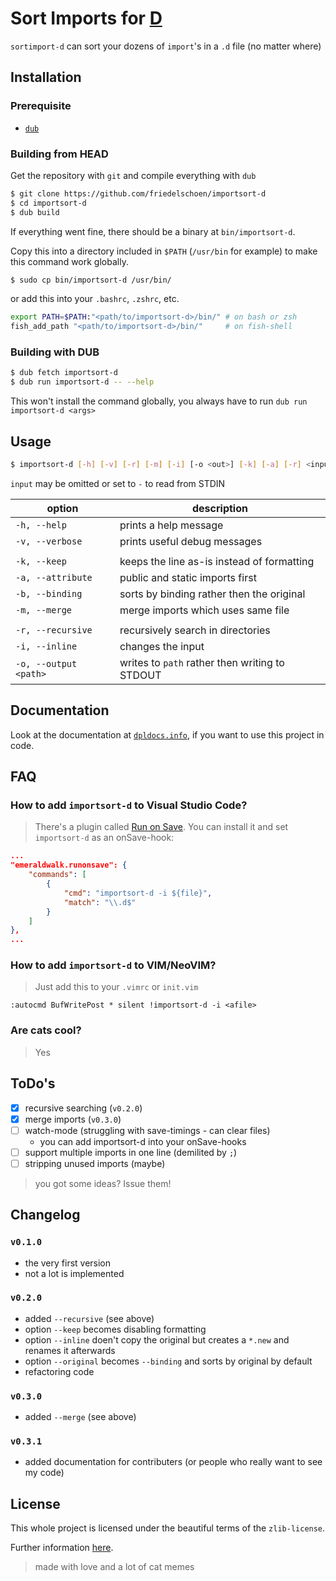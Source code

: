 # Sort Imports for [D](https://dlang.org/)

`sortimport-d` can sort your dozens of `import`'s in a `.d` file (no matter where)

## Installation

### Prerequisite

- [`dub`](https://dub.pm/)

### Building from HEAD

Get the repository with `git` and compile everything with `dub`
```bash
$ git clone https://github.com/friedelschoen/importsort-d
$ cd importsort-d
$ dub build
```

If everything went fine, there should be a binary at `bin/importsort-d`.

Copy this into a directory included in `$PATH` (`/usr/bin` for example) to make this command work globally.

```bash
$ sudo cp bin/importsort-d /usr/bin/
```

or add this into your `.bashrc`, `.zshrc`, etc.
```bash
export PATH=$PATH:"<path/to/importsort-d>/bin/" # on bash or zsh
fish_add_path "<path/to/importsort-d>/bin/"     # on fish-shell
```

### Building with DUB

```bash
$ dub fetch importsort-d
$ dub run importsort-d -- --help
```

This won't install the command globally, you always have to run `dub run importsort-d <args>`

## Usage

```bash
$ importsort-d [-h] [-v] [-r] [-m] [-i] [-o <out>] [-k] [-a] [-r] <input...>
```
`input` may be omitted or set to `-` to read from STDIN

| option                | description                                    |
| --------------------- | ---------------------------------------------- |
| `-h, --help`          | prints a help message                          |
| `-v, --verbose`       | prints useful debug messages                   |
|                       |                                                |
| `-k, --keep`          | keeps the line as-is instead of formatting     |
| `-a, --attribute`     | public and static imports first                |
| `-b, --binding`       | sorts by binding rather then the original      |
| `-m, --merge`         | merge imports which uses same file             |
|                       |                                                |
| `-r, --recursive`     | recursively search in directories              |
| `-i, --inline`        | changes the input                              |
| `-o, --output <path>` | writes to `path` rather then writing to STDOUT |

## Documentation

Look at the documentation at [`dpldocs.info`](https://importsort-d.dpldocs.info/), if you want to use this project in code.

## FAQ

### How to add `importsort-d` to Visual Studio Code?
> There's a plugin called [Run on Save](https://marketplace.visualstudio.com/items?itemName=emeraldwalk.RunOnSave). You can install it and set `importsort-d` as an onSave-hook: 
```json
...
"emeraldwalk.runonsave": {
    "commands": [
        {
            "cmd": "importsort-d -i ${file}",
            "match": "\\.d$"
        }
    ]
},
...
```

### How to add `importsort-d` to VIM/NeoVIM?
> Just add this to your `.vimrc` or `init.vim`
```vim
:autocmd BufWritePost * silent !importsort-d -i <afile>
```

### Are cats cool?
> Yes

## ToDo's

- [x] recursive searching (`v0.2.0`)
- [x] merge imports (`v0.3.0`)
- [ ] watch-mode (struggling with save-timings - can clear files)
  - you can add importsort-d into your onSave-hooks
- [ ] support multiple imports in one line (demilited by `;`)
- [ ] stripping unused imports (maybe)

> you got some ideas? Issue them!

## Changelog

### `v0.1.0`
- the very first version
- not a lot is implemented

### `v0.2.0`
- added `--recursive` (see above)
- option `--keep` becomes disabling formatting
- option `--inline` doen't copy the original but creates a `*.new` and renames it afterwards
- option `--original` becomes `--binding` and sorts by original by default
- refactoring code

### `v0.3.0`
- added `--merge` (see above)

### `v0.3.1`
- added documentation for contributers (or people who really want to see my code)

## License

This whole project is licensed under the beautiful terms of the `zlib-license`.

Further information [here](LICENSE).

> made with love and a lot of cat memes